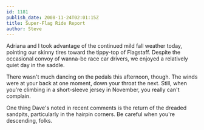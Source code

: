 ```yaml
---
id: 1181
publish_date: 2008-11-24T02:01:15Z
title: Super-Flag Ride Report
author: Steve
---
```

Adriana and I took advantage of the continued mild fall weather today, pointing our skinny tires toward the tippy-top of Flagstaff. Despite the occasional convoy of wanna-be race car drivers, we enjoyed a relatively quiet day in the saddle.

There wasn't much dancing on the pedals this afternoon, though. The winds were at your back at one moment, down your throat the next. Still, when you're climbing in a short-sleeve jersey in November, you really can't complain.

One thing Dave's noted in recent comments is the return of the dreaded sandpits, particularly in the hairpin corners. Be careful when you're descending, folks.